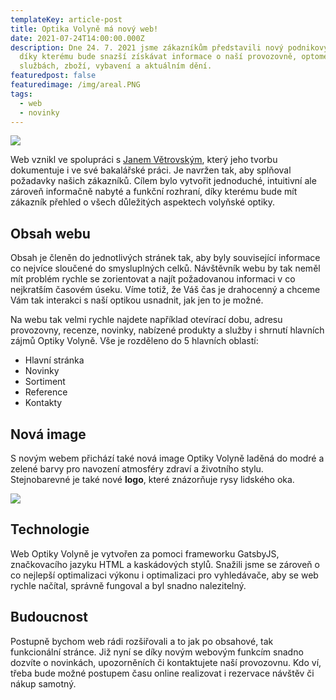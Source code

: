 ```yaml
---
templateKey: article-post
title: Optika Volyně má nový web!
date: 2021-07-24T14:00:00.000Z
description: Dne 24. 7. 2021 jsme zákazníkům představili nový podnikový web,
  díky kterému bude snazší získávat informace o naší provozovně, optometrických
  službách, zboží, vybavení a aktuálním dění.
featuredpost: false
featuredimage: /img/areal.PNG
tags:
  - web
  - novinky
---
```

![](/img/areal.PNG)

Web vznikl ve spolupráci s [Janem Větrovským](https://www.linkedin.com/in/jan-vetrovsky/), který jeho tvorbu dokumentuje i ve své bakalářské práci. Je navržen tak, aby splňoval požadavky našich zákazníků. Cílem bylo vytvořit jednoduché, intuitivní ale zároveň informačně nabyté a funkční rozhraní, díky kterému bude mít zákazník přehled o všech důležitých aspektech volyňské optiky.

## Obsah webu

Obsah je členěn do jednotlivých stránek tak, aby byly související informace co nejvíce sloučené do smysluplných celků. Návštěvník webu by tak neměl mít problém rychle se zorientovat a najít požadovanou informaci v co nejkratším časovém úseku. Víme totiž, že Váš čas je drahocenný a chceme Vám tak interakci s naší optikou usnadnit, jak jen to je možné.

Na webu tak velmi rychle najdete například otevírací dobu, adresu provozovny, recenze, novinky, nabízené produkty a služby i shrnutí hlavních zájmů Optiky Volyně. Vše je rozděleno do 5 hlavních oblastí:

* Hlavní stránka
* Novinky
* Sortiment
* Reference
* Kontakty

## Nová image

S novým webem přichází také nová image Optiky Volyně laděná do modré a zelené barvy pro navození atmosféry zdraví a životního stylu. Stejnobarevné je také nové **logo**, které znázorňuje rysy lidského oka.

![](/img/areal.PNG)

## Technologie

Web Optiky Volyně je vytvořen za pomoci frameworku GatsbyJS, značkovacího jazyku HTML a kaskádových stylů. Snažili jsme se zároveň o co nejlepší optimalizaci výkonu i optimalizaci pro vyhledávače, aby se web rychle načítal, správně fungoval a byl snadno nalezitelný. 

## Budoucnost

Postupně bychom web rádi rozšiřovali a to jak po obsahové, tak funkcionální stránce. Již nyní se díky novým webovým funkcím snadno dozvíte o novinkách, upozorněních či kontaktujete naší provozovnu. Kdo ví, třeba bude možné postupem času online realizovat i rezervace návštěv či nákup samotný.